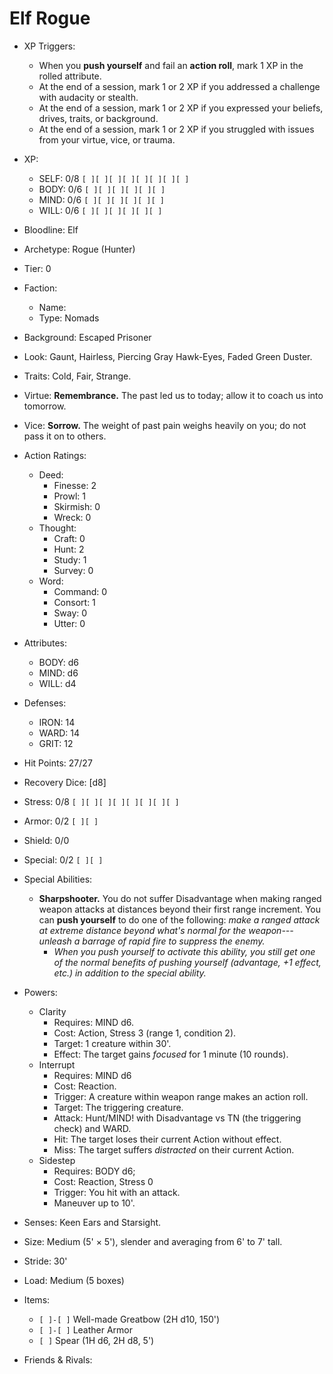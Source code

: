 # Elf Rogue

- XP Triggers:
    - When you **push yourself** and fail an **action roll**, mark 1 XP in the rolled attribute.
    - At the end of a session, mark 1 or 2 XP if you addressed a challenge with audacity or stealth.
    - At the end of a session, mark 1 or 2 XP if you expressed your beliefs, drives, traits, or background.
    - At the end of a session, mark 1 or 2 XP if you struggled with issues from your virtue, vice, or trauma.

- XP:
    - SELF: 0/8 `[ ][ ][ ][ ][ ][ ][ ][ ]`
    - BODY: 0/6 `[ ][ ][ ][ ][ ][ ]`
    - MIND: 0/6 `[ ][ ][ ][ ][ ][ ]`
    - WILL: 0/6 `[ ][ ][ ][ ][ ][ ]`

- Bloodline: Elf
- Archetype: Rogue (Hunter)
- Tier: 0
- Faction:
    - Name:
    - Type: Nomads
- Background: Escaped Prisoner
- Look: Gaunt, Hairless, Piercing Gray Hawk-Eyes, Faded Green Duster.
- Traits: Cold, Fair, Strange.
- Virtue: **Remembrance.** The past led us to today; allow it to coach us into tomorrow.
- Vice: **Sorrow.** The weight of past pain weighs heavily on you; do not pass it on to others.

- Action Ratings:
    - Deed:
        - Finesse: 2
        - Prowl: 1
        - Skirmish: 0
        - Wreck: 0
    - Thought:
        - Craft: 0
        - Hunt: 2
        - Study: 1
        - Survey: 0
    - Word:
        - Command: 0
        - Consort: 1
        - Sway: 0
        - Utter: 0
- Attributes:
    - BODY: d6
    - MIND: d6
    - WILL: d4
- Defenses:
    - IRON: 14
    - WARD: 14
    - GRIT: 12

- Hit Points: 27/27
- Recovery Dice: [d8]
- Stress: 0/8 `[ ][ ][ ][ ][ ][ ][ ][ ]`
- Armor: 0/2 `[ ][ ]`
- Shield: 0/0
- Special: 0/2 `[ ][ ]`

- Special Abilities:
    - **Sharpshooter.** You do not suffer Disadvantage when making ranged weapon attacks at distances beyond their first range increment. You can **push yourself** to do one of the following: *make a ranged attack at extreme distance beyond what's normal for the weapon---unleash a barrage of rapid fire to suppress the enemy.*
        - *When you push yourself to activate this ability, you still get one of the normal benefits of pushing yourself (advantage, +1 effect, etc.) in addition to the special ability.*
- Powers:
    - Clarity
        - Requires: MIND d6.
        - Cost: Action, Stress 3 (range 1, condition 2).
        - Target: 1 creature within 30'.
        - Effect: The target gains *focused* for 1 minute (10 rounds).
    - Interrupt
        - Requires: MIND d6
        - Cost: Reaction.
        - Trigger: A creature within weapon range makes an action roll.
        - Target: The triggering creature.
        - Attack: Hunt/MIND! with Disadvantage vs TN (the triggering check) and WARD.
        - Hit: The target loses their current Action without effect.
        - Miss: The target suffers *distracted* on their current Action.
    - Sidestep
        - Requires: BODY d6;
        - Cost: Reaction, Stress 0
        - Trigger: You hit with an attack.
        - Maneuver up to 10'.

- Senses: Keen Ears and Starsight.
- Size: Medium (5' × 5'), slender and averaging from 6' to 7' tall.
- Stride: 30'
- Load: Medium (5 boxes)
- Items:
    - `[ ]-[ ]` Well-made Greatbow (2H d10, 150')
    - `[ ]-[ ]` Leather Armor
    - `[ ]` Spear (1H d6, 2H d8, 5')
- Friends & Rivals:
